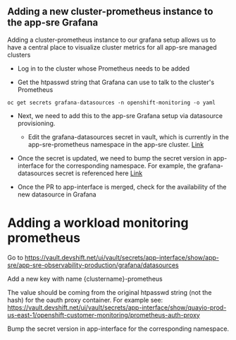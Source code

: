## Adding a new cluster-prometheus instance to the app-sre Grafana

Adding a cluster-prometheus instance to our grafana setup allows us to have a central place to visualize cluster metrics for all app-sre managed clusters

- Log in to the cluster whose Prometheus needs to be added

- Get the htpasswd string that Grafana can use to talk to the cluster's Prometheus

`oc get secrets grafana-datasources -n openshift-monitoring -o yaml`

- Next, we need to add this to the app-sre Grafana setup via datasource provisioning. 

    - Edit the grafana-datasources secret in vault, which is currently in the app-sre-prometheus namespace in the app-sre cluster. [Link](https://vault.devshift.net/ui/vault/secrets/app-interface/show/app-sre/app-sre-prometheus/grafana/grafana-datasources)

- Once the secret is updated, we need to bump the secret version in app-interface for the corresponding namespace. For example, the grafana-datasources secret is referenced here [Link](https://gitlab.cee.redhat.com/service/app-interface/blob/49771fdb03749dfeed871d05cb447438232bfb50/data/services/observability/namespaces/app-sre-prometheus.yml#L56-58)

- Once the PR to app-interface is merged, check for the availability of the new datasource in Grafana

# Adding a workload monitoring prometheus

Go to https://vault.devshift.net/ui/vault/secrets/app-interface/show/app-sre/app-sre-observability-production/grafana/datasources

Add a new key with name {clustername}-prometheus

The value should be coming from the original htpasswd string (not the hash) for the oauth proxy container. For example see: https://vault.devshift.net/ui/vault/secrets/app-interface/show/quayio-prod-us-east-1/openshift-customer-monitoring/prometheus-auth-proxy

Bump the secret version in app-interface for the corresponding namespace. 

